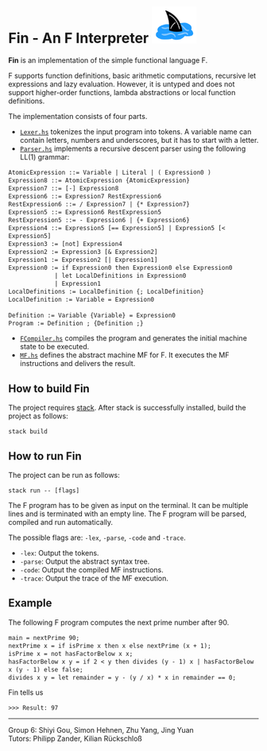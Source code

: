 # Fin - An F Interpreter <img src="fin_logo.jpeg" width=90px>

**Fin** is an implementation of the simple functional language F.

F supports function definitions, basic arithmetic computations, recursive let expressions and lazy evaluation. However, it is untyped and does not support higher-order functions, lambda abstractions or local function definitions.

The implementation consists of four parts.
- [`Lexer.hs`](src/Lexer.hs) tokenizes the input program into tokens. A variable name can contain letters, numbers and underscores, but it has to start with a letter.
- [`Parser.hs`](src/Parser.hs) implements a recursive descent parser using the following LL(1) grammar:
```
AtomicExpression ::= Variable | Literal | ( Expression0 )
Expression8 ::= AtomicExpression {AtomicExpression}
Expression7 ::= [-] Expression8
Expression6 ::= Expression7 RestExpression6
RestExpression6 ::= / Expression7 | {* Expression7}
Expression5 ::= Expression6 RestExpression5
RestExpression5 ::= - Expression6 | {+ Expression6}
Expression4 ::= Expression5 [== Expression5] | Expression5 [< Expression5]
Expression3 := [not] Expression4
Expression2 := Expression3 [& Expression2]
Expression1 := Expression2 [| Expression1]
Expression0 := if Expression0 then Expression0 else Expression0
             | let LocalDefinitions in Expression0
             | Expression1
LocalDefinitions := LocalDefinition {; LocalDefinition}
LocalDefinition := Variable = Expression0

Definition := Variable {Variable} = Expression0
Program := Definition ; {Definition ;} 
```
- [`FCompiler.hs`](src/FCompiler.hs) compiles the program and generates the initial machine state to be executed.
- [`MF.hs`](src/MF.hs) defines the abstract machine MF for F. It executes the MF instructions and delivers the result.

## How to build Fin

The project requires [stack](https://docs.haskellstack.org/en/stable/README/).
After stack is successfully installed, build the project as follows:
```
stack build
```

## How to run Fin

The project can be run as follows:
```
stack run -- [flags]
```
The F program has to be given as input on the terminal. It can be multiple lines and is terminated with an empty line. The F program will be parsed, compiled and run automatically.

The possible flags are: `-lex`, `-parse`, `-code` and `-trace`.

- `-lex`: Output the tokens.
- `-parse`: Output the abstract syntax tree.
- `-code`: Output the compiled MF instructions.
- `-trace`: Output the trace of the MF execution.

## Example
The following F program computes the next prime number after 90.
```
main = nextPrime 90;
nextPrime x = if isPrime x then x else nextPrime (x + 1);
isPrime x = not hasFactorBelow x x;
hasFactorBelow x y = if 2 < y then divides (y - 1) x | hasFactorBelow x (y - 1) else false;
divides x y = let remainder = y - (y / x) * x in remainder == 0; 
```

Fin tells us
```
>>> Result: 97
```

----
Group 6: Shiyi Gou, Simon Hehnen, Zhu Yang, Jing Yuan
<br>
Tutors: Philipp Zander, Kilian Rückschloß